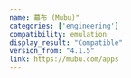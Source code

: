```yaml
---
name: 幕布 (Mubu)"
categories: ['engineering']
compatibility: emulation
display_result: "Compatible"
version_from: "4.1.5"
link: https://mubu.com/apps
---
```

